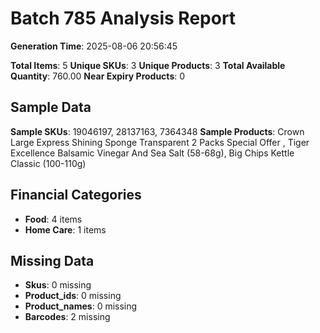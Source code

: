 # Batch 785 Analysis Report

**Generation Time**: 2025-08-06 20:56:45

**Total Items**: 5
**Unique SKUs**: 3
**Unique Products**: 3
**Total Available Quantity**: 760.00
**Near Expiry Products**: 0

## Sample Data
**Sample SKUs**: 19046197, 28137163, 7364348
**Sample Products**: Crown Large Express Shining Sponge Transparent 2 Packs Special Offer , Tiger Excellence Balsamic Vinegar And Sea Salt (58-68g), Big Chips Kettle Classic (100-110g)

## Financial Categories
- **Food**: 4 items
- **Home Care**: 1 items

## Missing Data
- **Skus**: 0 missing
- **Product_ids**: 0 missing
- **Product_names**: 0 missing
- **Barcodes**: 2 missing
